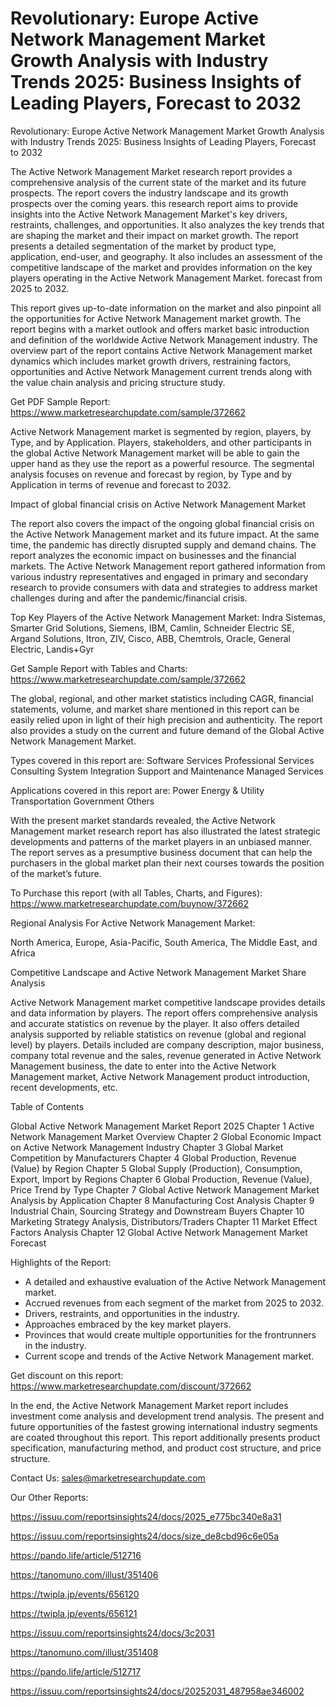 # Revolutionary: Europe Active Network Management Market Growth Analysis with Industry Trends 2025: Business Insights of Leading Players, Forecast to 2032
 Revolutionary: Europe Active Network Management Market Growth Analysis with Industry Trends 2025: Business Insights of Leading Players, Forecast to 2032

The Active Network Management Market research report provides a comprehensive analysis of the current state of the market and its future prospects. The report covers the industry landscape and its growth prospects over the coming years. this research report aims to provide insights into the Active Network Management Market's key drivers, restraints, challenges, and opportunities. It also analyzes the key trends that are shaping the market and their impact on market growth. The report presents a detailed segmentation of the market by product type, application, end-user, and geography. It also includes an assessment of the competitive landscape of the market and provides information on the key players operating in the Active Network Management Market. forecast from 2025 to 2032.

This report gives up-to-date information on the market and also pinpoint all the opportunities for Active Network Management market growth. The report begins with a market outlook and offers market basic introduction and definition of the worldwide Active Network Management industry. The overview part of the report contains Active Network Management market dynamics which includes market growth drivers, restraining factors, opportunities and Active Network Management current trends along with the value chain analysis and pricing structure study.

Get PDF Sample Report: https://www.marketresearchupdate.com/sample/372662

Active Network Management market is segmented by region, players, by Type, and by Application. Players, stakeholders, and other participants in the global Active Network Management market will be able to gain the upper hand as they use the report as a powerful resource. The segmental analysis focuses on revenue and forecast by region, by Type and by Application in terms of revenue and forecast to 2032.

Impact of global financial crisis on Active Network Management Market

The report also covers the impact of the ongoing global financial crisis on the Active Network Management market and its future impact. At the same time, the pandemic has directly disrupted supply and demand chains. The report analyzes the economic impact on businesses and the financial markets. The Active Network Management report gathered information from various industry representatives and engaged in primary and secondary research to provide consumers with data and strategies to address market challenges during and after the pandemic/financial crisis.

Top Key Players of the Active Network Management Market:
Indra Sistemas, Smarter Grid Solutions, Siemens, IBM, Camlin, Schneider Electric SE, Argand Solutions, Itron, ZIV, Cisco, ABB, Chemtrols, Oracle, General Electric, Landis+Gyr


Get Sample Report with Tables and Charts: https://www.marketresearchupdate.com/sample/372662

The global, regional, and other market statistics including CAGR, financial statements, volume, and market share mentioned in this report can be easily relied upon in light of their high precision and authenticity. The report also provides a study on the current and future demand of the Global Active Network Management Market.

Types covered in this report are:
Software
Services
Professional Services
Consulting
System Integration
Support and Maintenance
Managed Services


Applications covered in this report are:
Power
Energy & Utility
Transportation
Government
Others


With the present market standards revealed, the Active Network Management market research report has also illustrated the latest strategic developments and patterns of the market players in an unbiased manner. The report serves as a presumptive business document that can help the purchasers in the global market plan their next courses towards the position of the market’s future.

To Purchase this report (with all Tables, Charts, and Figures): https://www.marketresearchupdate.com/buynow/372662

Regional Analysis For Active Network Management Market:

North America, Europe, Asia-Pacific, South America, The Middle East, and Africa

Competitive Landscape and Active Network Management Market Share Analysis

Active Network Management market competitive landscape provides details and data information by players. The report offers comprehensive analysis and accurate statistics on revenue by the player. It also offers detailed analysis supported by reliable statistics on revenue (global and regional level) by players. Details included are company description, major business, company total revenue and the sales, revenue generated in Active Network Management business, the date to enter into the Active Network Management market, Active Network Management product introduction, recent developments, etc.

Table of Contents

Global Active Network Management Market Report 2025
Chapter 1 Active Network Management Market Overview
Chapter 2 Global Economic Impact on Active Network Management Industry
Chapter 3 Global Market Competition by Manufacturers
Chapter 4 Global Production, Revenue (Value) by Region
Chapter 5 Global Supply (Production), Consumption, Export, Import by Regions
Chapter 6 Global Production, Revenue (Value), Price Trend by Type
Chapter 7 Global Active Network Management Market Analysis by Application
Chapter 8 Manufacturing Cost Analysis
Chapter 9 Industrial Chain, Sourcing Strategy and Downstream Buyers
Chapter 10 Marketing Strategy Analysis, Distributors/Traders
Chapter 11 Market Effect Factors Analysis
Chapter 12 Global Active Network Management Market Forecast

Highlights of the Report:

- A detailed and exhaustive evaluation of the Active Network Management market.
- Accrued revenues from each segment of the market from 2025 to 2032.
- Drivers, restraints, and opportunities in the industry.
- Approaches embraced by the key market players.
- Provinces that would create multiple opportunities for the frontrunners in the industry.
- Current scope and trends of the Active Network Management market.

Get discount on this report: https://www.marketresearchupdate.com/discount/372662

In the end, the Active Network Management Market report includes investment come analysis and development trend analysis. The present and future opportunities of the fastest growing international industry segments are coated throughout this report. This report additionally presents product specification, manufacturing method, and product cost structure, and price structure.

Contact Us:
sales@marketresearchupdate.com

Our Other Reports:

https://issuu.com/reportsinsights24/docs/2025_e775bc340e8a31

https://issuu.com/reportsinsights24/docs/size_de8cbd96c6e05a

https://pando.life/article/512716

https://tanomuno.com/illust/351406

https://twipla.jp/events/656120

https://twipla.jp/events/656121

https://issuu.com/reportsinsights24/docs/3c2031

https://tanomuno.com/illust/351408

https://pando.life/article/512717

https://issuu.com/reportsinsights24/docs/20252031_487958ae346002
